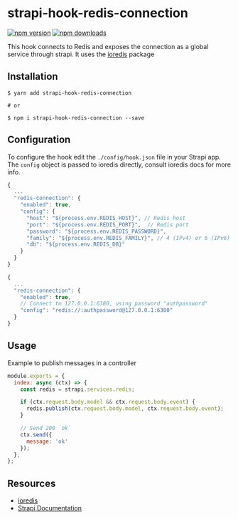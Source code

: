 # strapi-hook-redis-connection
[![npm version](https://img.shields.io/npm/v/strapi-hook-redis-connection.svg)](https://www.npmjs.org/package/strapi-hook-redis-connection)
[![npm downloads](https://img.shields.io/npm/dt/strapi-hook-redis-connection.svg)](https://www.npmjs.org/package/strapi-hook-redis-connection)

This hook connects to Redis and exposes the connection as a global service through strapi. It uses the [ioredis](https://github.com/luin/ioredis) package

## Installation

```shell
$ yarn add strapi-hook-redis-connection

# or

$ npm i strapi-hook-redis-connection --save
```

## Configuration

To configure the hook edit the `./config/hook.json` file in your Strapi app. The `config` object is passed to ioredis directly, consult ioredis docs for more info.

```javascript
{
  ...
  "redis-connection": {
    "enabled": true,
    "config": {
      "host": "${process.env.REDIS_HOST}", // Redis host
      "port": "${process.env.REDIS_PORT}",  // Redis port
      "password": "${process.env.REDIS_PASSWORD}",
      "family": "${process.env.REDIS_FAMILY}", // 4 (IPv4) or 6 (IPv6)
      "db": "${process.env.REDIS_DB}"
    }
  }
}

{
  ...
  "redis-connection": {
    "enabled": true,
    // Connect to 127.0.0.1:6380, using password "authpassword"
    "config": "redis://:authpassword@127.0.0.1:6380"
  }
}
```

## Usage

Example to publish messages in a controller

```javascript
module.exports = {
  index: async (ctx) => {
    const redis = strapi.services.redis;

    if (ctx.request.body.model && ctx.request.body.event) {
      redis.publish(ctx.request.body.model, ctx.request.body.event);
    }

    // Send 200 `ok`
    ctx.send({
      message: 'ok'
    });
  },
};
```

## Resources

- [ioredis](https://github.com/luin/ioredis)
- [Strapi Documentation](https://strapi.io/documentation/3.0.0-beta.x/getting-started/introduction.html)
